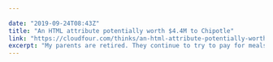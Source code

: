 ```yaml
---
 
date: "2019-09-24T08:43Z"
title: "An HTML attribute potentially worth $4.4M to Chipotle"
link: "https://cloudfour.com/thinks/an-html-attribute-potentially-worth-4-4m-to-chipotle/"
excerpt: "My parents are retired. They continue to try to pay for meals. I don’t want them to. So we often end up in a competition to see who can pay first. In this case, I knew I had an advantage. My card details were already stored in the browser."
---
```

